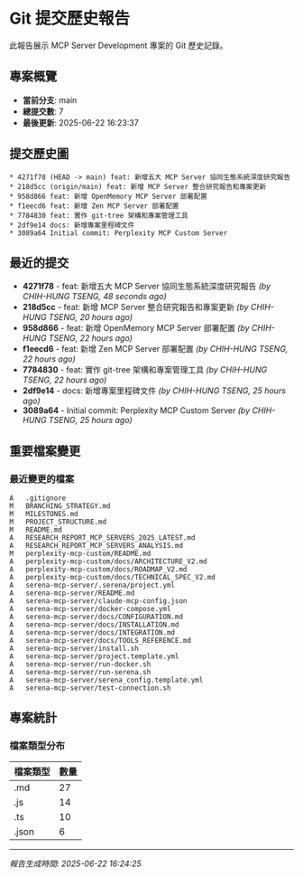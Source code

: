 # Git 提交歷史報告

此報告展示 MCP Server Development 專案的 Git 歷史記錄。

## 專案概覽

- **當前分支**: main
- **總提交數**: 7
- **最後更新**: 2025-06-22 16:23:37

## 提交歷史圖

```
* 4271f78 (HEAD -> main) feat: 新增五大 MCP Server 協同生態系統深度研究報告
* 218d5cc (origin/main) feat: 新增 MCP Server 整合研究報告和專案更新
* 958d866 feat: 新增 OpenMemory MCP Server 部署配置
* f1eecd6 feat: 新增 Zen MCP Server 部署配置
* 7784830 feat: 實作 git-tree 架構和專案管理工具
* 2df9e14 docs: 新增專案里程碑文件
* 3089a64 Initial commit: Perplexity MCP Custom Server
```

## 最近的提交

- **4271f78** - feat: 新增五大 MCP Server 協同生態系統深度研究報告 _(by CHIH-HUNG TSENG, 48 seconds ago)_
- **218d5cc** - feat: 新增 MCP Server 整合研究報告和專案更新 _(by CHIH-HUNG TSENG, 20 hours ago)_
- **958d866** - feat: 新增 OpenMemory MCP Server 部署配置 _(by CHIH-HUNG TSENG, 22 hours ago)_
- **f1eecd6** - feat: 新增 Zen MCP Server 部署配置 _(by CHIH-HUNG TSENG, 22 hours ago)_
- **7784830** - feat: 實作 git-tree 架構和專案管理工具 _(by CHIH-HUNG TSENG, 22 hours ago)_
- **2df9e14** - docs: 新增專案里程碑文件 _(by CHIH-HUNG TSENG, 25 hours ago)_
- **3089a64** - Initial commit: Perplexity MCP Custom Server _(by CHIH-HUNG TSENG, 25 hours ago)_

## 重要檔案變更

### 最近變更的檔案
```
A	.gitignore
M	BRANCHING_STRATEGY.md
M	MILESTONES.md
M	PROJECT_STRUCTURE.md
M	README.md
A	RESEARCH_REPORT_MCP_SERVERS_2025_LATEST.md
A	RESEARCH_REPORT_MCP_SERVERS_ANALYSIS.md
M	perplexity-mcp-custom/README.md
A	perplexity-mcp-custom/docs/ARCHITECTURE_V2.md
A	perplexity-mcp-custom/docs/ROADMAP_V2.md
A	perplexity-mcp-custom/docs/TECHNICAL_SPEC_V2.md
A	serena-mcp-server/.serena/project.yml
A	serena-mcp-server/README.md
A	serena-mcp-server/claude-mcp-config.json
A	serena-mcp-server/docker-compose.yml
A	serena-mcp-server/docs/CONFIGURATION.md
A	serena-mcp-server/docs/INSTALLATION.md
A	serena-mcp-server/docs/INTEGRATION.md
A	serena-mcp-server/docs/TOOLS_REFERENCE.md
A	serena-mcp-server/install.sh
A	serena-mcp-server/project.template.yml
A	serena-mcp-server/run-docker.sh
A	serena-mcp-server/run-serena.sh
A	serena-mcp-server/serena_config.template.yml
A	serena-mcp-server/test-connection.sh
```

## 專案統計

### 檔案類型分布

| 檔案類型 | 數量 |
|---------|------|
| .md | 27 |
| .js | 14 |
| .ts | 10 |
| .json | 6 |

---

_報告生成時間: 2025-06-22 16:24:25_
